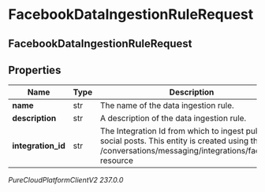 # FacebookDataIngestionRuleRequest

## FacebookDataIngestionRuleRequest

## Properties

|Name | Type | Description | Notes|
|------------ | ------------- | ------------- | -------------|
| **name** | str | The name of the data ingestion rule. | |
| **description** | str | A description of the data ingestion rule. | [optional] |
| **integration_id** | str | The Integration Id from which to ingest public social posts. This entity is created using the /conversations/messaging/integrations/facebook resource | |



_PureCloudPlatformClientV2 237.0.0_
